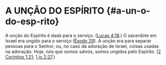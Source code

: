 # A UNÇÃO DO ESPÍRITO {#a-un-o-do-esp-rito}

A unção do Espírito é dada para o serviço. ([Lucas 4:18](http://bibliaonline.com.br/acf/lc/4/18).) O sacerdote em Israel era ungido para o serviço ([Êxodo 29](http://bibliaonline.com.br/acf/ex/29)). A unção era para separar pessoas para o Senhor, ou, no caso da adoração de Israel, coisas usadas na adoração. Hoje, nós que somos salvos, somos ungidos pelo Espírito. ([2 Coríntios 1:21](http://bibliaonline.com.br/acf/2co/1/21); [1 jo 2:27](http://bibliaonline.com.br/acf/1jo/2/27).)